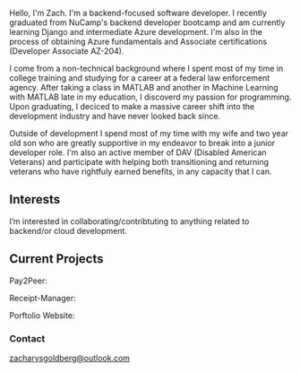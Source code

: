 Hello, I'm Zach. I'm a backend-focused software developer. I recently graduated from NuCamp's backend developer bootcamp and am currently learning Django and intermediate Azure development. I'm also in the process of obtaining Azure fundamentals and Associate certifications (Developer Associate AZ-204).

I come from a non-technical background where I spent most of my time in college training and studying for a career at a federal law enforcement agency. After taking a class in MATLAB and another in Machine Learning with MATLAB late in my education, I discoverd my passion for programming. Upon graduating, I deciced to make a massive career shift into the development industry and have never looked back since.

Outside of development I spend most of my time with my wife and two year old son who are greatly supportive in my endeavor to break into a junior developer role.
I'm also an active member of DAV (Disabled American Veterans) and participate with helping both transitioning and returning veterans who have rightfuly earned benefits, in any capacity that I can.

## Interests
I’m interested in collaborating/contribtuting to anything related to backend/or cloud development.

## Current Projects
Pay2Peer:

Receipt-Manager:

Porftolio Website:

### Contact
zacharysgoldberg@outlook.com

<!---
zacharysgoldberg/zacharysgoldberg is a ✨ special ✨ repository because its `README.md` (this file) appears on your GitHub profile.
You can click the Preview link to take a look at your changes.
--->
